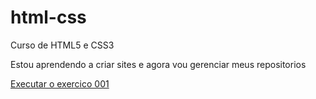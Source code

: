 # html-css
Curso de HTML5 e CSS3

Estou aprendendo a criar sites e agora vou gerenciar meus repositorios

<a href="https://pablofront20.github.io/html-css/exercicios/ex001/index.html">Executar o exercico 001</a>
